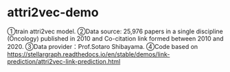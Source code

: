 # attri2vec-demo
①train attri2vec model.
②Data source: 25,976 papers in a single discipline (Oncology) published in 2010 and Co-citation link formed between 2010 and 2020.
③Data provider：Prof.Sotaro Shibayama.
④Code based on https://stellargraph.readthedocs.io/en/stable/demos/link-prediction/attri2vec-link-prediction.html 
